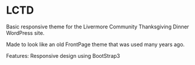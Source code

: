 # LCTD

Basic responsive theme for the Livermore Community Thanksgiving Dinner WordPress site.

Made to look like an old FrontPage theme that was used many years ago.

Features: Responsive design using BootStrap3
